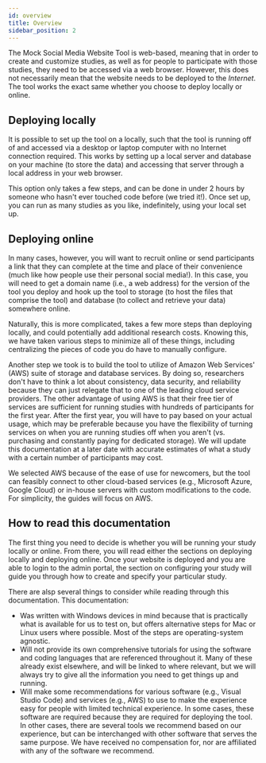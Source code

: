 ```yaml
---
id: overview
title: Overview
sidebar_position: 2
---
```


The Mock Social Media Website Tool is web-based, meaning that in order to create and customize studies, as well as for people to participate with those studies, they need to be accessed via a web browser. However, this does not necessarily mean that the website needs to be deployed to the *Internet*. The tool works the exact same whether you choose to deploy locally or online.

## Deploying locally

It is possible to set up the tool on a locally, such that the tool is running off of and accessed via a desktop or laptop computer with no Internet connection required. This works by setting up a local server and database on your machine (to store the data) and accessing that server through a local address in your web browser.

This option only takes a few steps, and can be done in under 2 hours by someone who hasn't ever touched code before (we tried it!). Once set up, you can run as many studies as you like, indefinitely, using your local set up.

## Deploying online

In many cases, however, you will want to recruit online or send participants a link that they can complete at the time and place of their convenience (much like how people use their personal social media!). In this case, you will need to get a domain name (i.e., a web address) for the version of the tool you deploy and hook up the tool to storage (to host the files that comprise the tool) and database (to collect and retrieve your data) somewhere online.

Naturally, this is more complicated, takes a few more steps than deploying locally, and could potentially add additional research costs. Knowing this, we have taken various steps to minimize all of these things, including centralizing the pieces of code you do have to manually configure.

Another step we took is to build the tool to utilize of Amazon Web Services' (AWS) suite of storage and database services. By doing so, researchers don't have to think a lot about consistency, data security, and reliability because they can just relegate that to one of the leading cloud service providers. The other advantage of using AWS is that their free tier of services are sufficient for running studies with hundreds of participants for the first year. After the first year, you will have to pay based on your actual usage, which may be preferable because you have the flexibility of turning services on when you are running studies off when you aren't (vs. purchasing and constantly paying for dedicated storage). We will update this documentation at a later date with accurate estimates of what a study with a certain number of participants may cost.

We selected AWS because of the ease of use for newcomers, but the tool can feasibly connect to other cloud-based services (e.g., Microsoft Azure, Google Cloud) or in-house servers with custom modifications to the code. For simplicity, the guides will focus on AWS.

## How to read this documentation

The first thing you need to decide is whether you will be running your study locally or online. From there, you will read either the sections on deploying locally and deploying online. Once your website is deployed and you are able to login to the admin portal, the section on configuring your study will guide you through how to create and specify your particular study.

There are alsp several things to consider while reading through this documentation. This documentation:

* Was written with Windows devices in mind because that is practically what is available for us to test on, but offers alternative steps for Mac or Linux users where possible. Most of the steps are operating-system agnostic.
* Will not provide its own comprehensive tutorials for using the software and coding languages that are referenced throughout it. Many of these already exist elsewhere, and will be linked to where relevant, but we will always try to give all the information you need to get things up and running.
* Will make some recommendations for various software (e.g., Visual Studio Code) and services (e.g., AWS) to use to make the experience easy for people with limited technical experience. In some cases, these software are required because they are required for deploying the tool. In other cases, there are several tools we recommend based on our experience, but can be interchanged with other software that serves the same purpose. We have received no compensation for, nor are affiliated with any of the software we recommend.